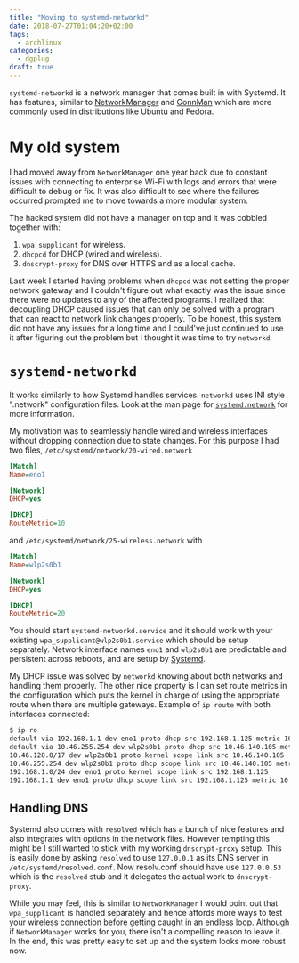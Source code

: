 ```yaml
---
title: "Moving to systemd-networkd"
date: 2018-07-27T01:04:20+02:00
tags:
  - archlinux
categories:
  - dgplug
draft: true
---
```


`systemd-networkd` is a network manager that comes built in with Systemd. It has
features, similar to [NetworkManager](https://wiki.archlinux.org/index.php/NetworkManager) and
[ConnMan](https://wiki.archlinux.org/index.php/ConnMan) which are more commonly used in
distributions like Ubuntu and Fedora.

# My old system
I had moved away from `NetworkManager` one year back due to constant issues with connecting
to enterprise Wi-Fi with logs and errors that were difficult to debug or fix. It was also
difficult to see where the failures occurred prompted me to move towards a more modular
system.

The hacked system did not have a manager on top and it was cobbled together with:

1. `wpa_supplicant` for wireless.
2. `dhcpcd` for DHCP (wired and wireless).
3. `dnscrypt-proxy` for DNS over HTTPS and as a local cache.

Last week I started having problems when `dhcpcd` was not setting the proper network
gateway and I couldn't figure out what exactly was the issue since there were no
updates to any of the affected programs. I realized that decoupling DHCP caused
issues that can only be solved with a program that can react to network link changes properly.
To be honest, this system did not have any issues for a long time and I could've just
continued to use it after figuring out the problem but I thought it was time to try
`networkd`.

# `systemd-networkd`
It works similarly to how Systemd handles services. `networkd` uses INI style
".network" configuration files. Look at the man page for
[`systemd.network`](https://jlk.fjfi.cvut.cz/arch/manpagesman/core/systemd/systemd.network.5.en)
for more information.

My motivation was to seamlessly handle wired and wireless interfaces without dropping
connection due to state changes. For this purpose I had two files,
`/etc/systemd/network/20-wired.network`

```INI
[Match]
Name=eno1

[Network]
DHCP=yes

[DHCP]
RouteMetric=10
```

and `/etc/systemd/network/25-wireless.network` with
```INI
[Match]
Name=wlp2s0b1

[Network]
DHCP=yes

[DHCP]
RouteMetric=20
```

You should start `systemd-networkd.service` and it should work with your existing
`wpa_supplicant@wlp2s0b1.service` which should be setup separately. Network interface
names `eno1` and `wlp2s0b1` are predictable and persistent across reboots,  and are
setup by [Systemd](https://www.freedesktop.org/wiki/Software/systemd/PredictableNetworkInterfaceNames/).

My DHCP issue was solved by `networkd` knowing about both networks and handling them
properly. The other nice property is I can set route metrics in the configuration
which puts the kernel in charge of using the appropriate route when there are multiple
gateways. Example of `ip route` with both interfaces connected:

```sh
$ ip ro
default via 192.168.1.1 dev eno1 proto dhcp src 192.168.1.125 metric 10
default via 10.46.255.254 dev wlp2s0b1 proto dhcp src 10.46.140.105 metric 20
10.46.128.0/17 dev wlp2s0b1 proto kernel scope link src 10.46.140.105
10.46.255.254 dev wlp2s0b1 proto dhcp scope link src 10.46.140.105 metric 20
192.168.1.0/24 dev eno1 proto kernel scope link src 192.168.1.125
192.168.1.1 dev eno1 proto dhcp scope link src 192.168.1.125 metric 10
```

## Handling DNS
Systemd also comes with `resolved` which has a bunch of nice features and also integrates
with options in the network files. However tempting this might be I still wanted to
stick with my working `dnscrypt-proxy` setup. This is easily done by asking `resolved`
to use `127.0.0.1` as its DNS server in `/etc/systemd/resolved.conf`. Now resolv.conf
should have use `127.0.0.53` which is the `resolved` stub and it delegates the actual
work to `dnscrypt-proxy`. 

While you may feel, this is similar to `NetworkManager` I would point out that `wpa_supplicant`
is handled separately and hence affords more ways to test your wireless connection before
getting caught in an endless loop. Although if `NetworkManager` works for you, there isn't a compelling reason to
leave it. In the end, this was pretty easy to set up and the system looks more robust now.
